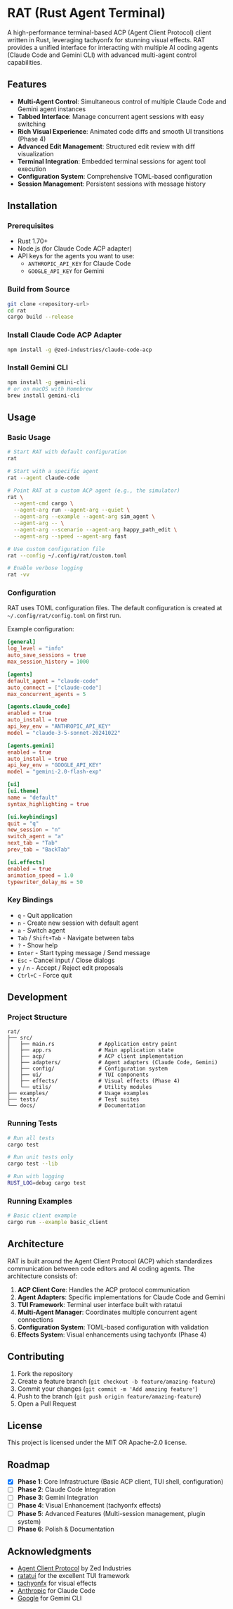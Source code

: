 # RAT (Rust Agent Terminal)

A high-performance terminal-based ACP (Agent Client Protocol) client written in Rust, leveraging tachyonfx for stunning visual effects. RAT provides a unified interface for interacting with multiple AI coding agents (Claude Code and Gemini CLI) with advanced multi-agent control capabilities.

## Features

- **Multi-Agent Control**: Simultaneous control of multiple Claude Code and Gemini agent instances
- **Tabbed Interface**: Manage concurrent agent sessions with easy switching
- **Rich Visual Experience**: Animated code diffs and smooth UI transitions (Phase 4)
- **Advanced Edit Management**: Structured edit review with diff visualization
- **Terminal Integration**: Embedded terminal sessions for agent tool execution
- **Configuration System**: Comprehensive TOML-based configuration
- **Session Management**: Persistent sessions with message history

## Installation

### Prerequisites

- Rust 1.70+ 
- Node.js (for Claude Code ACP adapter)
- API keys for the agents you want to use:
  - `ANTHROPIC_API_KEY` for Claude Code
  - `GOOGLE_API_KEY` for Gemini

### Build from Source

```bash
git clone <repository-url>
cd rat
cargo build --release
```

### Install Claude Code ACP Adapter

```bash
npm install -g @zed-industries/claude-code-acp
```

### Install Gemini CLI

```bash
npm install -g gemini-cli
# or on macOS with Homebrew
brew install gemini-cli
```

## Usage

### Basic Usage

```bash
# Start RAT with default configuration
rat

# Start with a specific agent
rat --agent claude-code

# Point RAT at a custom ACP agent (e.g., the simulator)
rat \
  --agent-cmd cargo \
  --agent-arg run --agent-arg --quiet \
  --agent-arg --example --agent-arg sim_agent \
  --agent-arg -- \
  --agent-arg --scenario --agent-arg happy_path_edit \
  --agent-arg --speed --agent-arg fast

# Use custom configuration file
rat --config ~/.config/rat/custom.toml

# Enable verbose logging
rat -vv
```

### Configuration

RAT uses TOML configuration files. The default configuration is created at `~/.config/rat/config.toml` on first run.

Example configuration:

```toml
[general]
log_level = "info"
auto_save_sessions = true
max_session_history = 1000

[agents]
default_agent = "claude-code"
auto_connect = ["claude-code"]
max_concurrent_agents = 5

[agents.claude_code]
enabled = true
auto_install = true
api_key_env = "ANTHROPIC_API_KEY"
model = "claude-3-5-sonnet-20241022"

[agents.gemini]
enabled = true
auto_install = true
api_key_env = "GOOGLE_API_KEY"
model = "gemini-2.0-flash-exp"

[ui]
[ui.theme]
name = "default"
syntax_highlighting = true

[ui.keybindings]
quit = "q"
new_session = "n"
switch_agent = "a"
next_tab = "Tab"
prev_tab = "BackTab"

[ui.effects]
enabled = true
animation_speed = 1.0
typewriter_delay_ms = 50
```

### Key Bindings

- `q` - Quit application
- `n` - Create new session with default agent
- `a` - Switch agent
- `Tab` / `Shift+Tab` - Navigate between tabs
- `?` - Show help
- `Enter` - Start typing message / Send message
- `Esc` - Cancel input / Close dialogs
- `y` / `n` - Accept / Reject edit proposals
- `Ctrl+C` - Force quit

## Development

### Project Structure

```
rat/
├── src/
│   ├── main.rs              # Application entry point
│   ├── app.rs               # Main application state
│   ├── acp/                 # ACP client implementation
│   ├── adapters/            # Agent adapters (Claude Code, Gemini)
│   ├── config/              # Configuration system
│   ├── ui/                  # TUI components
│   ├── effects/             # Visual effects (Phase 4)
│   └── utils/               # Utility modules
├── examples/                # Usage examples
├── tests/                   # Test suites
└── docs/                    # Documentation
```

### Running Tests

```bash
# Run all tests
cargo test

# Run unit tests only
cargo test --lib

# Run with logging
RUST_LOG=debug cargo test
```

### Running Examples

```bash
# Basic client example
cargo run --example basic_client
```

## Architecture

RAT is built around the Agent Client Protocol (ACP) which standardizes communication between code editors and AI coding agents. The architecture consists of:

1. **ACP Client Core**: Handles the ACP protocol communication
2. **Agent Adapters**: Specific implementations for Claude Code and Gemini
3. **TUI Framework**: Terminal user interface built with ratatui
4. **Multi-Agent Manager**: Coordinates multiple concurrent agent connections
5. **Configuration System**: TOML-based configuration with validation
6. **Effects System**: Visual enhancements using tachyonfx (Phase 4)

## Contributing

1. Fork the repository
2. Create a feature branch (`git checkout -b feature/amazing-feature`)
3. Commit your changes (`git commit -m 'Add amazing feature'`)
4. Push to the branch (`git push origin feature/amazing-feature`)
5. Open a Pull Request

## License

This project is licensed under the MIT OR Apache-2.0 license.

## Roadmap

- [x] **Phase 1**: Core Infrastructure (Basic ACP client, TUI shell, configuration)
- [ ] **Phase 2**: Claude Code Integration
- [ ] **Phase 3**: Gemini Integration  
- [ ] **Phase 4**: Visual Enhancement (tachyonfx effects)
- [ ] **Phase 5**: Advanced Features (Multi-session management, plugin system)
- [ ] **Phase 6**: Polish & Documentation

## Acknowledgments

- [Agent Client Protocol](https://agentclientprotocol.com/) by Zed Industries
- [ratatui](https://ratatui.rs/) for the excellent TUI framework
- [tachyonfx](https://github.com/junkdog/tachyonfx) for visual effects
- [Anthropic](https://www.anthropic.com/) for Claude Code
- [Google](https://ai.google.dev/) for Gemini CLI
